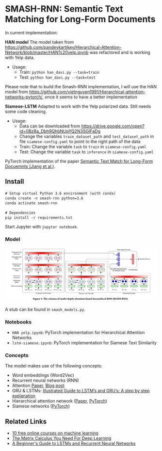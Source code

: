 # SMASH-RNN: Semantic Text Matching for Long-Form Documents

In current implementation:

**HAN model**
The model taken from https://github.com/pandeykartikey/Hierarchical-Attention-Network/blob/master/HAN%20yelp.ipynb was refactored and is working with Yelp data.

- Usage:
  - Train: ```python han_davi.py --task=train```
  - Test: ```python han_davi.py --task=test```
 
Please note that to build the Smash-RNN implementation, I will use the HAN model from https://github.com/vietnguyen1991/Hierarchical-attention-networks-pytorch/, once it seems to have a better implementation

**Siamese-LSTM**
Adapted to work with the Yelp polarized data. Still needs some code cleaning.

- Usage:
  - Data can be downloaded from https://drive.google.com/open?id=0Bz8a_Dbh9QhbNUpYQ2N3SGlFaDg
  - Change the variables ```train_dataset_path``` and ```test_dataset_path``` in file ```siamese-config.yaml``` to point to the right path of the data
  - Train: Change the variable ```task``` to ```train``` in ```siamese-config.yaml```
  - Test: Change the variable ```task``` to ```inference``` in ```siamese-config.yaml```


PyTorch implementation of the paper [Semantic Text Match for Long-Form Docuemnts (Jiang et al.)](https://pub-tools-public-publication-data.storage.googleapis.com/pdf/99357ca2ef0d89250e8d0aea47607fc4c556aa09.pdf).

## Install

```
# Setup virtual Python 3.6 environment (with conda)
conda create -n smash-rnn python=3.6
conda activate smash-rnn

# Dependencies
pip install -r requirements.txt
```

Start Jupyter with `jupyter notebook`.

### Model

![Model architecure)](smash-rnn_architecture.png)

A stub can be found in `smash_models.py`.

### Notebooks

- `HAN yelp.ipynb`: PyTorch implementation for Hierarchical Attention Networks
- `lstm-siamese.ipynb`: PyTorch implementation for Siamese Text Similarity

### Concepts

The model makes use of the following concepts:

- Word embeddings (Word2Vec)
- Recurrent neural networks (RNN)
- Attention [Paper](https://papers.nips.cc/paper/7181-attention-is-all-you-need.pdf), [Blog post](https://mlexplained.com/2017/12/29/attention-is-all-you-need-explained/)
- GRU & LSTMs: [Illustrated Guide to LSTM’s and GRU’s: A step by step explanation](https://towardsdatascience.com/illustrated-guide-to-lstms-and-gru-s-a-step-by-step-explanation-44e9eb85bf21)
- Hierarchical attention network ([Paper](https://www.aclweb.org/anthology/N16-1174), [PyTorch](https://github.com/vietnguyen91/Hierarchical-attention-networks-pytorch/blob/master/src/hierarchical_att_model.py))
- Siamese networks ([PyTorch](https://github.com/MarvinLSJ/LSTM-siamese/))

## Related Links

- [10 free online courses on machine learning](https://twitter.com/chipro/status/1157772112876060672)
- [The Matrix Calculus You Need For Deep Learning](https://explained.ai/matrix-calculus/index.html)
- [A Beginner's Guide to LSTMs and Recurrent Neural Networks](https://skymind.ai/wiki/lstm)
